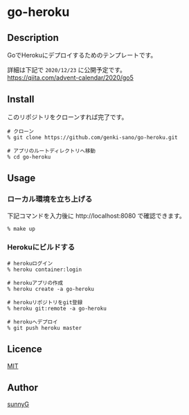 # go-heroku

## Description

GoでHerokuにデプロイするためのテンプレートです。

詳細は下記で `2020/12/23` に公開予定です。  
https://qiita.com/advent-calendar/2020/go5

## Install

このリポジトリをクローンすれば完了です。

```
# クローン
% git clone https://github.com/genki-sano/go-heroku.git

# アプリのルートディレクトリへ移動
% cd go-heroku
```

## Usage

### ローカル環境を立ち上げる

下記コマンドを入力後に http://localhost:8080 で確認できます。

```
% make up
```

### Herokuにビルドする

```
# herokuログイン
% heroku container:login

# herokuアプリの作成
% heroku create -a go-heroku

# herokuリポジトリをgit登録
% heroku git:remote -a go-heroku

# herokuへデプロイ
% git push heroku master 
```


## Licence

[MIT](https://github.com/genki-sano/go-heroku/blob/main/LICENSE)

## Author

[sunnyG](https://github.com/genki-sano)
